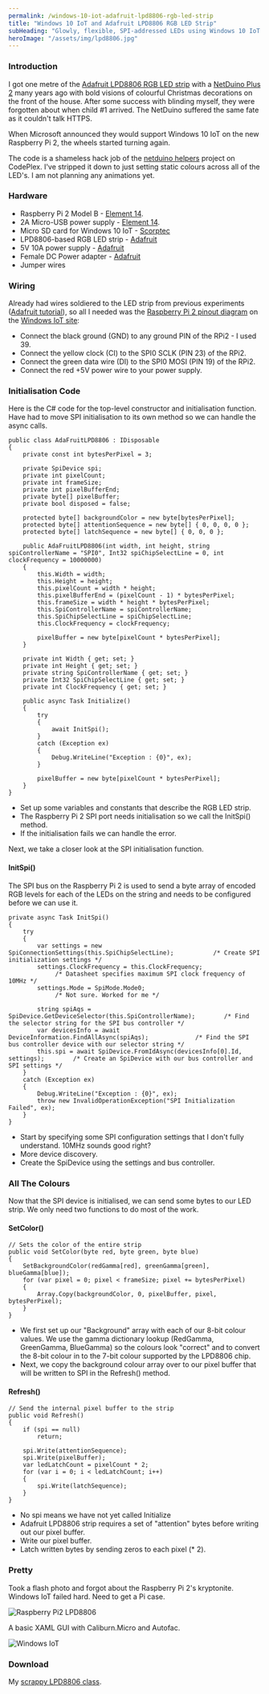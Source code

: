```yaml
---
permalink: /windows-10-iot-adafruit-lpd8806-rgb-led-strip
title: "Windows 10 IoT and Adafruit LPD8806 RGB LED Strip"
subHeading: "Glowly, flexible, SPI-addressed LEDs using Windows 10 IoT on Raspberry Pi 2"
heroImage: "/assets/img/lpd8806.jpg"
---
```


### Introduction

I got one metre of the [Adafruit LPD8806 RGB LED strip](http://www.adafruit.com/product/306 "DIGITAL RGB LED WEATHERPROOF STRIP - LPD8806 32 LED") with a [NetDuino Plus 2](http://www.netduino.com/netduinoplus2/ "Netduino Plus 2") many years ago with bold visions of colourful Christmas decorations on the front of the house. After some success with blinding myself, they were forgotten about when child #1 arrived. The NetDuino suffered the same fate as it couldn't talk HTTPS.

When Microsoft announced they would support Windows 10 IoT on the new Raspberry Pi 2, the wheels started turning again.

The code is a shameless hack job of the [netduino helpers](http://netduinohelpers.codeplex.com/ "netduino Helpers") project on CodePlex. I've stripped it down to just setting static colours across all of the LED's. I am not planning any animations yet.

### Hardware

*   Raspberry Pi 2 Model B - [Element 14](http://au.element14.com/raspberry-pi/raspberrypi-2-modb-1gb/sbc-raspberry-pi-2-model-b-1gb/dp/2461030 "RASPBERRYPI-2-MODB-1GB").
*   2A Micro-USB power supply - [Element 14](http://au.element14.com/pro-power/psu-raspberry-pi-2a-5v/psu-raspberry-pi-5v-2a-micro-usb/dp/2444596 "PSU-RASPBERRY-PI-2A-5V").
*   Micro SD card for Windows 10 IoT - [Scorptec](http://www.scorptec.com.au/product/Flash_Memory/Micro_SD_Cards/55778-MB-MG32DA_APC "Samsung PRO Micro SDHC 32GB SD Card")
*   LPD8806-based RGB LED strip - [Adafruit](http://www.adafruit.com/product/306 "Digital RGB LED Weatherproof Strip")
*   5V 10A power supply - [Adafruit](http://www.adafruit.com/products/658 "5V 10A switching power supply")
*   Female DC Power adapter - [Adafruit](http://www.adafruit.com/products/368 "Female DC Power adapter")
*   Jumper wires

### Wiring

Already had wires soldiered to the LED strip from previous experiments ([Adafruit tutorial](https://learn.adafruit.com/digital-led-strip/wiring "Digital RGB LED Strip Wiring")), so all I needed was the [Raspberry Pi 2 pinout diagram](https://ms-iot.github.io/content/en-US/win10/samples/PinMappingsRPi2.htm "Raspberry Pi 2 Pin Mappings") on the [Windows IoT site](http://go.microsoft.com/fwlink/p/?LinkID=534186 "Windows IoT Home"):

*   Connect the black ground (GND) to any ground PIN of the RPi2 - I used 39.
*   Connect the yellow clock (CI) to the SPI0 SCLK (PIN 23) of the RPi2.
*   Connect the green data wire (DI) to the SPI0 MOSI (PIN 19) of the RPi2.
*   Connect the red +5V power wire to your power supply.

### Initialisation Code

Here is the C# code for the top-level constructor and initialisation function. Have had to move SPI initialisation to its own method so we can handle the async calls.

```
public class AdaFruitLPD8806 : IDisposable
{
    private const int bytesPerPixel = 3;

    private SpiDevice spi;
    private int pixelCount;
    private int frameSize;
    private int pixelBufferEnd;
    private byte[] pixelBuffer;
    private bool disposed = false;

    protected byte[] backgroundColor = new byte[bytesPerPixel];
    protected byte[] attentionSequence = new byte[] { 0, 0, 0, 0 };
    protected byte[] latchSequence = new byte[] { 0, 0, 0 };

    public AdaFruitLPD8806(int width, int height, string spiControllerName = "SPI0", Int32 spiChipSelectLine = 0, int clockFrequency = 10000000)
    {
        this.Width = width;
        this.Height = height;
        this.pixelCount = width * height;
        this.pixelBufferEnd = (pixelCount - 1) * bytesPerPixel;
        this.frameSize = width * height * bytesPerPixel;
        this.SpiControllerName = spiControllerName;
        this.SpiChipSelectLine = spiChipSelectLine;
        this.ClockFrequency = clockFrequency;

        pixelBuffer = new byte[pixelCount * bytesPerPixel];
    }

    private int Width { get; set; }
    private int Height { get; set; }
    private string SpiControllerName { get; set; }
    private Int32 SpiChipSelectLine { get; set; }
    private int ClockFrequency { get; set; }

    public async Task Initialize()
    {
        try
        {
            await InitSpi();
        }
        catch (Exception ex)
        {
            Debug.WriteLine("Exception : {0}", ex);
        }

        pixelBuffer = new byte[pixelCount * bytesPerPixel];
    }
}
```

*   Set up some variables and constants that describe the RGB LED strip.
*   The Raspberry Pi 2 SPI port needs initialisation so we call the InitSpi() method.
*   If the initialisation fails we can handle the error.

Next, we take a closer look at the SPI initialisation function.

#### InitSpi()

The SPI bus on the Raspberry Pi 2 is used to send a byte array of encoded RGB levels for each of the LEDs on the string and needs to be configured before we can use it.

```
private async Task InitSpi()
{
    try
    {
        var settings = new SpiConnectionSettings(this.SpiChipSelectLine);           /* Create SPI initialization settings */
        settings.ClockFrequency = this.ClockFrequency;                              /* Datasheet specifies maximum SPI clock frequency of 10MHz */
        settings.Mode = SpiMode.Mode0;                                              /* Not sure. Worked for me */

        string spiAqs = SpiDevice.GetDeviceSelector(this.SpiControllerName);        /* Find the selector string for the SPI bus controller */
        var devicesInfo = await DeviceInformation.FindAllAsync(spiAqs);             /* Find the SPI bus controller device with our selector string */
        this.spi = await SpiDevice.FromIdAsync(devicesInfo[0].Id, settings);        /* Create an SpiDevice with our bus controller and SPI settings */
    }
    catch (Exception ex)
    {
        Debug.WriteLine("Exception : {0}", ex);
        throw new InvalidOperationException("SPI Initialization Failed", ex);
    }
}
```

*   Start by specifying some SPI configuration settings that I don't fully understand. 10MHz sounds good right?
*   More device discovery.
*   Create the SpiDevice using the settings and bus controller.

### All The Colours

Now that the SPI device is initialised, we can send some bytes to our LED strip. We only need two functions to do most of the work.

#### SetColor()

```
// Sets the color of the entire strip
public void SetColor(byte red, byte green, byte blue)
{
    SetBackgroundColor(redGamma[red], greenGamma[green], blueGamma[blue]);
    for (var pixel = 0; pixel < frameSize; pixel += bytesPerPixel)
    {
        Array.Copy(backgroundColor, 0, pixelBuffer, pixel, bytesPerPixel);
    }
}
```

*   We first set up our "Background" array with each of our 8-bit colour values. We use the gamma dictionary lookup (RedGamma, GreenGamma, BlueGamma) so the colours look "correct" and to convert the 8-bit colour in to the 7-bit colour supported by the LPD8806 chip.
*   Next, we copy the background colour array over to our pixel buffer that will be written to SPI in the Refresh() method.

#### Refresh()

```
// Send the internal pixel buffer to the strip
public void Refresh()
{
    if (spi == null)
        return;

    spi.Write(attentionSequence);
    spi.Write(pixelBuffer);
    var ledLatchCount = pixelCount * 2;
    for (var i = 0; i < ledLatchCount; i++)
    {
        spi.Write(latchSequence);
    }
}
```

*   No spi means we have not yet called Initialize
*   Adafruit LPD8806 strip requires a set of "attention" bytes before writing out our pixel buffer.
*   Write our pixel buffer.
*   Latch written bytes by sending zeros to each pixel (* 2).

### Pretty

Took a flash photo and forgot about the Raspberry Pi 2's kryptonite. Windows IoT failed hard. Need to get a Pi case.

![Raspberry Pi2 LPD8806](/assets/img/lpd8806-pi.jpg)

A basic XAML GUI with Caliburn.Micro and Autofac.

![Windows IoT](/assets/img/lpd8806-ui.jpg)

### Download

My [scrappy LPD8806 class](/assets/misc/adafruitlpd8806.zip "AdaFruitLPD8806.zip").